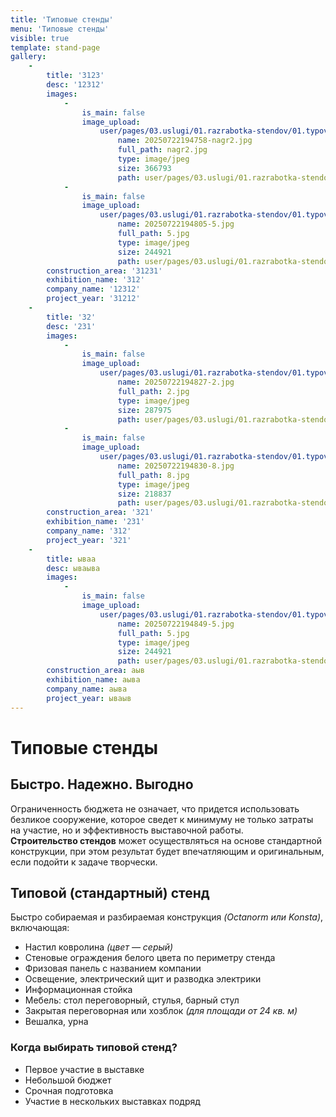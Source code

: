 ```yaml
---
title: 'Типовые стенды'
menu: 'Типовые стенды'
visible: true
template: stand-page
gallery:
    -
        title: '3123'
        desc: '12312'
        images:
            -
                is_main: false
                image_upload:
                    user/pages/03.uslugi/01.razrabotka-stendov/01.typovye/20250722194758-nagr2.jpg:
                        name: 20250722194758-nagr2.jpg
                        full_path: nagr2.jpg
                        type: image/jpeg
                        size: 366793
                        path: user/pages/03.uslugi/01.razrabotka-stendov/01.typovye/20250722194758-nagr2.jpg
            -
                is_main: false
                image_upload:
                    user/pages/03.uslugi/01.razrabotka-stendov/01.typovye/20250722194805-5.jpg:
                        name: 20250722194805-5.jpg
                        full_path: 5.jpg
                        type: image/jpeg
                        size: 244921
                        path: user/pages/03.uslugi/01.razrabotka-stendov/01.typovye/20250722194805-5.jpg
        construction_area: '31231'
        exhibition_name: '312'
        company_name: '12312'
        project_year: '31212'
    -
        title: '32'
        desc: '231'
        images:
            -
                is_main: false
                image_upload:
                    user/pages/03.uslugi/01.razrabotka-stendov/01.typovye/20250722194827-2.jpg:
                        name: 20250722194827-2.jpg
                        full_path: 2.jpg
                        type: image/jpeg
                        size: 287975
                        path: user/pages/03.uslugi/01.razrabotka-stendov/01.typovye/20250722194827-2.jpg
            -
                is_main: false
                image_upload:
                    user/pages/03.uslugi/01.razrabotka-stendov/01.typovye/20250722194830-8.jpg:
                        name: 20250722194830-8.jpg
                        full_path: 8.jpg
                        type: image/jpeg
                        size: 218837
                        path: user/pages/03.uslugi/01.razrabotka-stendov/01.typovye/20250722194830-8.jpg
        construction_area: '321'
        exhibition_name: '231'
        company_name: '312'
        project_year: '321'
    -
        title: ываа
        desc: ываыва
        images:
            -
                is_main: false
                image_upload:
                    user/pages/03.uslugi/01.razrabotka-stendov/01.typovye/20250722194849-5.jpg:
                        name: 20250722194849-5.jpg
                        full_path: 5.jpg
                        type: image/jpeg
                        size: 244921
                        path: user/pages/03.uslugi/01.razrabotka-stendov/01.typovye/20250722194849-5.jpg
        construction_area: аыв
        exhibition_name: аыва
        company_name: аыва
        project_year: ываыв
---
```


# Типовые стенды
## Быстро. Надежно. Выгодно

Ограниченность бюджета не означает, что придется использовать безликое сооружение, которое сведет к минимуму не только затраты на участие, но и эффективность выставочной работы.  
**Строительство стендов** может осуществляться на основе стандартной конструкции, при этом результат будет впечатляющим и оригинальным, если подойти к задаче творчески.

## Типовой (стандартный) стенд

Быстро собираемая и разбираемая конструкция *(Octanorm или Konsta)*, включающая:

- Настил ковролина *(цвет — серый)*
- Стеновые ограждения белого цвета по периметру стенда
- Фризовая панель с названием компании
- Освещение, электрический щит и разводка электрики
- Информационная стойка
- Мебель: стол переговорный, стулья, барный стул
- Закрытая переговорная или хозблок *(для площади от 24 кв. м)*
- Вешалка, урна

### Когда выбирать типовой стенд?

- Первое участие в выставке
- Небольшой бюджет
- Срочная подготовка
- Участие в нескольких выставках подряд

